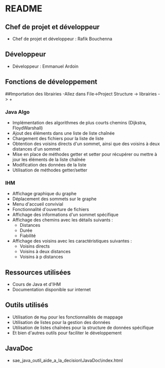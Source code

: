 # README

## Chef de projet et développeur
- Chef de projet et développeur : Rafik Bouchenna

## Développeur
- Développeur : Emmanuel Ardoin

## Fonctions de développement

##Importation des librairies
-Allez dans File->Project Structure -> librairies -> +

### Java Algo
- Implémentation des algorithmes de plus courts chemins (Dijkstra, FloydWarshall)
- Ajout des éléments dans une liste de liste chaînée
- Chargement des fichiers pour la liste de liste
- Obtention des voisins directs d'un sommet, ainsi que des voisins à deux distances d'un sommet
- Mise en place de méthodes getter et setter pour récupérer ou mettre à jour les éléments de la liste chaînée
- Modification des données de la liste
- Utilisation de méthodes getter/setter

### IHM
- Affichage graphique du graphe
- Déplacement des sommets sur le graphe
- Menu d'accueil convivial
- Fonctionnalité d'ouverture de fichiers
- Affichage des informations d'un sommet spécifique
- Affichage des chemins avec les détails suivants :
  - Distances
  - Durée
  - Fiabilité
- Affichage des voisins avec les caractéristiques suivantes :
  - Voisins directs
  - Voisins à deux distances
  - Voisins à p distances

## Ressources utilisées
- Cours de Java et d'IHM
- Documentation disponible sur internet

## Outils utilisés
- Utilisation de `Map` pour les fonctionnalités de mappage
- Utilisation de listes pour la gestion des données
- Utilisation de listes chaînées pour la structure de données spécifique
- Et bien d'autres outils pour faciliter le développement

## JavaDoc
- sae_java_outil_aide_a_la_decision\JavaDoc\index.html
